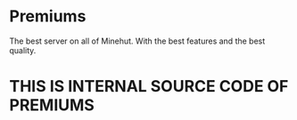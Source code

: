 # Premiums
 The best server on all of Minehut. With the best features and the best quality. 

# THIS IS INTERNAL SOURCE CODE OF PREMIUMS 

